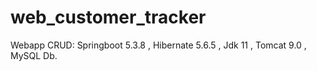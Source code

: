 # web_customer_tracker

Webapp CRUD:
Springboot 5.3.8 ,
Hibernate 5.6.5 ,
Jdk 11 , 
Tomcat 9.0 ,
MySQL Db.

